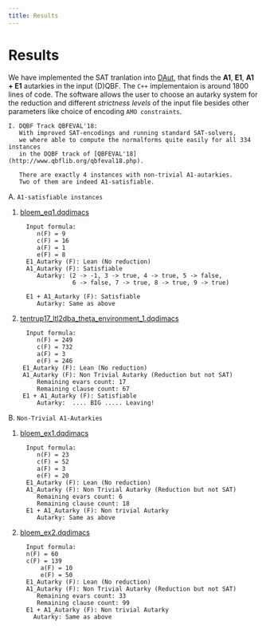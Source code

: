 ```yaml
---
title: Results
---
```


# Results
We have implemented the SAT tranlation into [DAut](https://github.com/arey0pushpa/dcnf-autarky), that finds the **A1**, **E1**, **A1 + E1** autarkies in the input (D)QBF. The `C++` implementaion is around 1800 lines of code. 
The software allows the user to choose an autarky system for the reduction and different *strictness levels* of the input file besides other parameters like choice of encoding `AMO constraints`. 
 
```
I. DQBF Track QBFEVAL'18:
   With improved SAT-encodings and running standard SAT-solvers, 
   we where able to compute the normalforms quite easily for all 334 instances 
   in the DQBF track of [QBFEVAL'18](http://www.qbflib.org/qbfeval18.php).
 
   There are exactly 4 instances with non-trivial A1-autarkies.
   Two of them are indeed A1-satisfiable.
```

A. ``A1-satisfiable instances``

  1. [bloem\_eq1.dqdimacs](https://github.com/arey0pushpa/dcnf-autarky/blob/master/dcnf/examples/bloem_eq1.dqdimacs) 
```
     Input formula:   
    	n(F) = 9    
    	c(F) = 16     
    	a(F) = 1        
    	e(F) = 8         
     E1_Autarky (F): Lean (No reduction)  
     A1_Autarky (F): Satisfiable   
     	Autarky: (2 -> -1, 3 -> true, 4 -> true, 5 -> false,   
                  6 -> false, 7 -> true, 8 -> true, 9 -> true)   
     
     E1 + A1_Autarky (F): Satisfiable  
     	Autarky: Same as above   
```
  2. [tentrup17\_ltl2dba\_theta\_environment\_1.dqdimacs](https://github.com/arey0pushpa/dcnf-autarky/blob/master/dcnf/examples/tentrup17_ltl2dba_theta_environment_1.dqdimacs)
```
     Input formula:  
    	n(F) = 249  
    	c(F) = 732  
    	a(F) = 3     
    	e(F) = 246     
    E1_Autarky (F): Lean (No reduction)  
    A1_Autarky (F): Non Trivial Autarky (Reduction but not SAT)  
    	Remaining evars count: 17  
    	Remaining clause count: 67  
    E1 + A1_Autarky (F): Satisfiable   
    	Autarky:  .... BIG ..... Leaving!   
```
  
B. ``Non-Trivial A1-Autarkies``
  1. [bloem\_ex1.dqdimacs](https://github.com/arey0pushpa/dcnf-autarky/blob/master/dcnf/examples/bloem_ex1.dqdimacs)  
```
     Input formula:  
    	n(F) = 23  
    	c(F) = 52  
    	a(F) = 3          
    	e(F) = 20         
     E1_Autarky (F): Lean (No reduction)  
     A1_Autarky (F): Non Trivial Autarky (Reduction but not SAT)  
    	Remaining evars count: 6  
    	Remaining clause count: 18  
     E1 + A1_Autarky (F): Non trivial Autarky   
      	Autarky: Same as above  
```
  
  2. [bloem\_ex2.dqdimacs](https://github.com/arey0pushpa/dcnf-autarky/blob/master/dcnf/examples/bloem_ex2.dqdimacs)
```     
     Input formula:  
   	 n(F) = 60  
   	 c(F) = 139   
    	 a(F) = 10         
    	 e(F) = 50          
     E1_Autarky (F): Lean (No reduction)  
     A1_Autarky (F): Non Trivial Autarky (Reduction but not SAT)  
    	Remaining evars count: 33  
    	Remaining clause count: 99   
     E1 + A1_Autarky (F): Non trivial Autarky   
       Autarky: Same as above  
```
